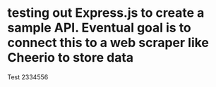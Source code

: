 # testing out Express.js to create a sample API. Eventual goal is to connect this to a web scraper like Cheerio to store data

Test 2334556